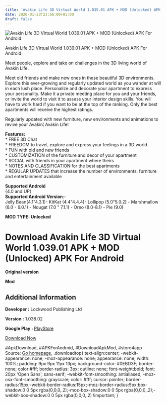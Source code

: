 ```yaml
---
title: 'Avakin Life 3D Virtual World 1.039.01 APK + MOD (Unlocked) APK For Android'
date: 2020-01-23T23:56:00+01:00
draft: false
---
```


![Avakin Life 3D Virtual World 1.039.01 APK + MOD (Unlocked) APK For Android](https://i1.wp.com/apkhome.net/wp-content/uploads/2020/01/Avakin-Life-3D-Virtual-World-1.039.01-APK-MOD-Unlocked.png "Avakin Life 3D Virtual World 1.039.01 APK + MOD (Unlocked) APK For Android")

  

Avakin Life 3D Virtual World 1.039.01 APK + MOD (Unlocked) APK For Android

Meet people, explore and take on challenges in the 3D living world of Avakin Life.

Meet old friends and make new ones in these beautiful 3D environments. Explore this ever-growing and regularly updated world as you wander at will in each lush place. Personalize and decorate your apartment to express your personality. Make it a private meeting place for you and your friends, or invite the world to visit it to assess your interior design skills. You will have to work hard if you want to be at the top of the ranking. Only the best apartments will receive the highest ratings.

Regularly updated with new furniture, new environments and animations to revive your Avakin¦ Avakin Life!

**Features:**  
\* FREE 3D Chat  
\* FREEDOM to travel, explore and express your feelings in a 3D world  
\* FUN with old and new friends  
\* CUSTOMIZATION of the furniture and decor of your apartment  
\* SOCIAL with friends in your apartment where theirs  
\* NOTES AND CLASSIFICATION for the best apartments  
\* REGULAR UPDATES that increase the number of environments, furniture and entertainment available

**Supported Android**  
{4.0 and UP}  
**Supported Android Version**:-  
Jelly Bean(4.1"4.3.1)- KitKat (4.4"4.4.4)- Lollipop (5.0"5.0.2) - Marshmallow (6.0 - 6.0.1) - Nougat (7.0 " 7.1.1) - Oreo (8.0-8.1) - Pie (9.0)

**MOD TYPE: Unlocked**

Download Avakin Life 3D Virtual World 1.039.01 APK + MOD (Unlocked) APK For Android
===================================================================================

**Original version**

**Mod**

Additional Information
----------------------

**Developer :** Lockwood Publishing Ltd

**Version :** 1.038.02

**Google Play :** [PlayStore](https://play.google.com/store/apps/details?id=com.lockwoodpublishing.avakinlife)

  

[Download Now](https://store4app.co/post/avakin-life-3d-virtual-world-1-039-01-apk-mod-unlocked-apk-for-android_1579797204)

  
#ApkDownload, #APKForAndroid, #DownloadApkMod, #store4app  
Source: [Go homepage.](https://store4app.co/post/avakin-life-3d-virtual-world-1-039-01-apk-mod-unlocked-apk-for-android_1579797204) .downloadtop{ text-align:center; -webkit-appearance: none; -moz-appearance: none; appearance: none; width: 100%; padding: 9px 9px 11px 13px; background-color: #0EBD3F; border: none; color:#fff; border-radius: 3px; outline: none; font-weight;bold; font: 20px 'Open Sans', sans-serif; -webkit-font-smoothing: antialiased; -moz-osx-font-smoothing: grayscale; color: #fff; cursor: pointer; border-radius:15px;-webkit-border-radius:15px;-moz-border-radius:5px;box-shadow:0 0 5px rgba(0,0,0,.2);-moz-box-shadow:0 0 5px rgba(0,0,0,.2);-webkit-box-shadow:0 0 5px rgba(0,0,0,.2) !important; }